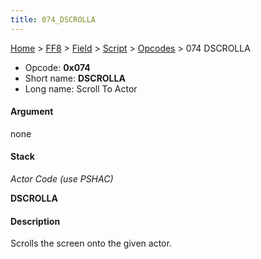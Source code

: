 ```yaml
---
title: 074_DSCROLLA
---
```


[Home](../../../../index.md) > [FF8](../../../../FF8.md) > [Field](../../../Field.md) > [Script](../../Script.md) > [Opcodes](../Opcodes.md) > 074 DSCROLLA

-   Opcode: **0x074**
-   Short name: **DSCROLLA**
-   Long name: Scroll To Actor

#### Argument

none

#### Stack

  
*Actor Code (use PSHAC)*

**DSCROLLA**

#### Description

Scrolls the screen onto the given actor.
